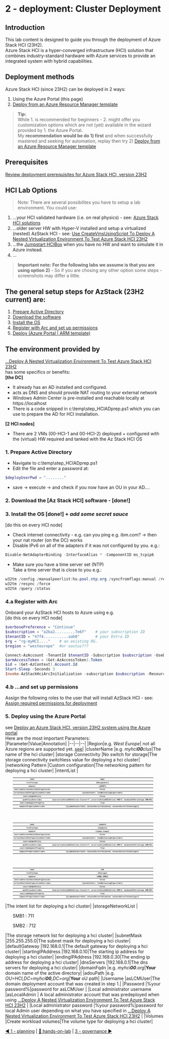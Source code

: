 [JumpstartHCIBox]:https://azurearcjumpstart.io/azure_jumpstart_hcibox

# 2 - deployment: Cluster Deployment

## Introduction
This lab content is designed to guide you through the deployment of Azure Stack HCI (23H2).  
Azure Stack HCI is a hyper-converged infrastructure (HCI) solution that combines industry-standard hardware with Azure services to provide an integrated system with hybrid capabilities.

## Deployment methods
Azure Stack HCI (since 23H2) can be deployed in 2 ways:  
1) Using the Azure Portal (this page)
2) [Deploy from an Azure Resource Manager template](./lab-armdeployment/readme.md)

>**Tip:**  
>While 1. is recommended for beginners - 2. might offer you customization options which are not (yet) available in the wizard provided by 1. the Azure Portal.  
>My **recommendation would be do 1) first** and when successfully mastered and seeking for automation, replay then try 2) [Deploy from an Azure Resource Manager template](./lab-armdeployment/readme.md)

## Prerequisites
[Review deployment prerequisites for Azure Stack HCI, version 23H2](https://learn.microsoft.com/en-us/azure-stack/hci/deploy/deployment-prerequisites)

## HCI Lab Options
>Note: There are several possibilites you have to setup a lab environment. You could use:  
1) ...your HCI validated hardware (i.e. on real physics) - see: [Azure Stack HCI solutions](https://azurestackhcisolutions.azure.microsoft.com/#/catalog)
2) ...older server HW with Hyper-V installed and setup a virtualized (nested) AzStack HCI - see: [Use CreateVmsUsingScript To Deploy A Nested Virtualization Environment To Test Azure Stack HCI 23H2](https://github.com/bfrankMS/CreateHypervVms/tree/master/Scenario-AzStackHCI)
3) ...the [Jumpstart HCIBox](JumpstartHCIBox) when you have no HW and want to simulate it in Azure instead.
4) ...

>**Important note:** **For the following labs we assume is that you are using option 2)** - So if you are chosing any other option some steps - screenshots may differ a little.

## The general setup steps for AzStack (23H2 current) are:
1. [Prepare Active Directory](https://learn.microsoft.com/en-us/azure-stack/hci/deploy/deployment-prep-active-directory)
2. [Download the software](https://learn.microsoft.com/en-us/azure-stack/hci/deploy/download-azure-stack-hci-23h2-software)
3. [Install the OS](https://learn.microsoft.com/en-us/azure-stack/hci/deploy/deployment-install-os)
4. [Register with Arc and set up permissions](https://learn.microsoft.com/en-us/azure-stack/hci/deploy/deployment-arc-register-server-permissions?tabs=powershell)
5. [Deploy (Azure Portal | ARM template)](https://learn.microsoft.com/en-us/azure-stack/hci/deploy/deploy-via-portal)
 

## The environment provided by  
[...Deploy A Nested Virtualization Environment To Test Azure Stack HCI 23H2](https://github.com/bfrankMS/CreateHypervVms/tree/master/)   
has some specifics or benefits:  
**[the DC]**
- It already has an AD installed and configured.
- acts as DNS and should provide NAT routing to your external network
- Windows Admin Center is pre-installed and reachable locally at https://localhost
- There is a code snipped in c:\temp\step_HCIADprep.ps1 which you can use to prepare the AD for HCI installation.  
    
**[2 HCI nodes]**
- There are 2 VMs (00-HCI-1 and 00-HCI-2) deployed + configured with the (virtual) HW required and tanked with the Az Stack HCI OS

### 1. Prepare Active Directory
- Navigate to c:\temp\step_HCIADprep.ps1
- Edit the file and enter a password at:
```PowerShell
$deployUserPwd = "........"
```
- save -> execute -> and check if you now have an OU in your AD....
### 2. Download the [Az Stack HCI] software - [done!]

### 3. Install the OS [done!] + *add some secret sauce*
[do this on every HCI node]
- Check internet connectivity - e.g. can you ping e.g. ibm.com? -> then your nat router (on the DC) works
- Disable IPv6 on all of the adapters if it was not configured by you. e.g.:  
```PowerShell
Disable-NetAdapterBinding -InterfaceAlias * -ComponentID ms_tcpip6
```

- Make sure you have a time server set (NTP)  
Take a time server that is close to you e.g.:
```PowerShell
w32tm /config /manualpeerlist:hu.pool.ntp.org /syncfromflags:manual /reliable:yes /update
w32tm /resync /force
w32tm /query /status
```

### 4.a Register with Arc
Onboard your AzStack HCI hosts to Azure using e.g.  
[do this on every HCI node]
```PowerShell
$verbosePreference = "Continue"
$subscription = "a2ba2.........7e6f"    # your subscription ID
$tenantID = "47f4...........aab0"       # your Entra ID 
$rg = "rg-myHCI...."    # an existing RG.
$region = "westeurope"  #or eastus???

Connect-AzAccount -TenantId $tenantID -Subscription $subscription -UseDeviceAuthentication
$armAccessToken = (Get-AzAccessToken).Token
$id = (Get-AzContext).Account.Id
Start-Sleep -Seconds 3
Invoke-AzStackHciArcInitialization -subscription $subscription -ResourceGroup $rg -TenantID $tenantID -Region $region -Cloud 'AzureCloud' -ArmAccesstoken $armAccessToken -AccountID $id -verbose
```

### 4.b ...and set up permissions
Assign the following roles to the user that will install AzStack HCI - see: [Assign required permissions for deployment](https://learn.microsoft.com/en-us/azure-stack/hci/deploy/deployment-arc-register-server-permissions?tabs=powershell#assign-required-permissions-for-deployment)

### 5. Deploy using the Azure Portal
see [Deploy an Azure Stack HCI, version 23H2 system using the Azure portal](https://learn.microsoft.com/en-us/azure-stack/hci/deploy/deploy-via-portal)  
Here are the most important Parameters:  
|Parameter|Value|Annotation|
|--|--|--|
|Region|e.g. *West Europe*| not all Azure regions are supported yet. [see](https://learn.microsoft.com/en-us/azure-stack/hci/concepts/system-requirements-23h2#azure-requirements)|
|clusterName                   |e.g. *myhci**00**clus*|The name of the hci cluster|
|storage Connectivity          |No switch for storage|The storage connectivity switchless value for deploying a hci cluster|
|networking Pattern            |Custom configuration|The networking pattern for deploying a hci cluster|
|intentList                    |<ul><table style='font-family:"Courier New", Courier, monospace; font-size:40%'><tr><th>name</th><th>mgmt</th></tr><tr><th>trafficType</th><th>{Management}</th></tr><tr><th>adapter</th><th>{aMGMT}</th></tr><tr><th>overrideVirtualSwitchConfiguration</th><th>False</th></tr><tr><th>virtualSwitchConfigurationOverrides</th><th>@{enableIov=; loadBalancingAlgorithm=}</th></tr><tr><th>overrideQosPolicy</th><th>False</th></tr><tr><th>qosPolicyOverrides</th><th>@{priorityValue8021Action_Cluster=7; priorityValue8021Action_SMB=3; bandwidthPercentage_SMB=50}</th></tr><tr><th>overrideAdapterProperty</th><th>True</th></tr><tr><th>adapterPropertyOverrides</th><th>@{jumboPacket=1514; networkDirect=Disabled; networkDirectTechnology=}</th></tr></table></ul></br><ul><table style='font-family:"Courier New", Courier, monospace; font-size:40%'><tr><th>name</th><th>compute</th></tr><tr><th>trafficType</th><th>{Compute}</th></tr><tr><th>adapter</th><th>{Comp1,Comp2}</th></tr><tr><th>overrideVirtualSwitchConfiguration</th><th>False</th></tr><tr><th>virtualSwitchConfigurationOverrides</th><th>@{enableIov=; loadBalancingAlgorithm=}</th></tr><tr><th>overrideQosPolicy</th><th>False</th></tr><tr><th>qosPolicyOverrides</th><th>@{priorityValue8021Action_Cluster=7; priorityValue8021Action_SMB=3; bandwidthPercentage_SMB=50}</th></tr><tr><th>overrideAdapterProperty</th><th>True</th></tr><tr><th>adapterPropertyOverrides</th><th>@{jumboPacket=1514; networkDirect=Disabled; networkDirectTechnology=}</th></tr></table></ul></br><ul><table style='font-family:"Courier New", Courier, monospace; font-size:40%'><tr><th>name</th><th>smb</th></tr><tr><th>trafficType</th><th>{Storage}</th></tr><tr><th>adapter</th><th>{SMB1,SMB2}</th></tr><tr><th>overrideVirtualSwitchConfiguration</th><th>False</th></tr><tr><th>virtualSwitchConfigurationOverrides</th><th>@{enableIov=; loadBalancingAlgorithm=}</th></tr><tr><th>overrideQosPolicy</th><th>False</th></tr><tr><th>qosPolicyOverrides</th><th>@{priorityValue8021Action_Cluster=7; priorityValue8021Action_SMB=3; bandwidthPercentage_SMB=50}</th></tr><tr><th>overrideAdapterProperty</th><th>True</th></tr><tr><th>adapterPropertyOverrides</th><th>@{jumboPacket=1514; networkDirect=Disabled; networkDirectTechnology=}</th></tr></table></ul>|The intent list for deploying a hci cluster|
|storageNetworkList            |<ul>SMB1 : 711</ul><ul>SMB2 : 712</ul>|The storage network list for deploying a hci cluster|
|subnetMask                    |255.255.255.0|The subnet mask for deploying a hci cluster|
|defaultGateway                |192.168.0.1|The default gateway for deploying a hci cluster|
|startingIPAddress             |192.168.0.10|The starting ip address for deploying a hci cluster|
|endingIPAddress               |192.168.0.30|The ending ip address for deploying a hci cluster|
|dnsServers                    |192.168.0.1|The dns servers for deploying a hci cluster|
|domainFqdn                    |e.g. *myhci**00**.org*|**Your** domain name of the active directory|
|adouPath                      |e.g. *OU=HCI,DC=myhci**00**,DC=org*|**Your** oU path|
|Username                      |asLCMUser|The domain deployment account that was created in step 1.|
|Password                      |%your password%|password for asLCMUser |
|Local administrator username  |asLocalAdmin | A local administrator account that was predeployed when using [...Deploy A Nested Virtualization Environment To Test Azure Stack HCI 23H2](https://github.com/bfrankMS/CreateHypervVms/tree/master/)    |
|Local administrator password  |%your password%|password for local Admin user depending on what you have specified in [...Deploy A Nested Virtualization Environment To Test Azure Stack HCI 23H2](https://github.com/bfrankMS/CreateHypervVms/tree/master/)  |
|Volumes             |Create workload volumes|The volume type for deploying a hci cluster|




[◀ 1 - planning](../1%20-%20planning/readme.md) | [🔼 hands-on-lab](../readme.md) | [3 - governance ▶](../3%20-%20governance/readme.md)
